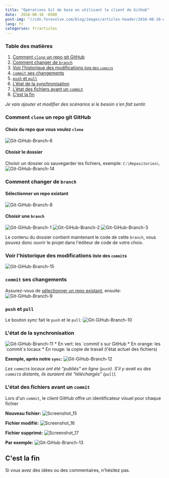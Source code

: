 ```yaml
---
title: "Opérations Git de base en utilisant le client de GitHub"
date:  2016-08-18 -0500
post-img: "//cdn.forevolve.com/blog/images/articles-header/2016-08-18-operations-git-de-base-en-utilisant-le-client-de-github.png"
lang: fr
categories: fr/articles
---
```


### Table des matières
<ol class="forevolve-toc"><li><a href="#comment-clone-un-repo-git-github" data-forevolve-level="3">Comment <code>clone</code> un repo git GitHub </a></li><li><a href="#comment-changer-de-branch" data-forevolve-level="3">Comment changer de <code>branch</code> </a></li><li><a href="#voir-lhistorique-des-modifications-liste-des-commits" data-forevolve-level="3">Voir l’historique des modifications <small>liste des <code>commit</code>s</small> </a></li><li><a href="#commit-ses-changements" data-forevolve-level="3"><code>commit</code> ses changements </a></li><li><a href="#push-et-pull" data-forevolve-level="3"><code>push</code> et <code>pull</code> </a></li><li><a href="#letat-de-la-synchronisation" data-forevolve-level="3">L’état de la synchronisation </a></li><li><a href="#letat-des-fichiers-avant-un-commit" data-forevolve-level="3">L’état des fichiers avant un <code>commit</code> </a></li><li><a href="#cest-la-fin" data-forevolve-level="2">C’est la fin </a></li></ol>

<!--more-->

*Je vais ajouter et modifier des scénarios si le besoin s'en fait sentir.*

### Comment `clone` un repo git GitHub
#### Choix du repo que vous voulez `clone`
<img src="//cdn.forevolve.com/blog/images/2016/Git-GiHub-Branch-6.png" alt="Git-GiHub-Branch-6" />

#### Choisir le dossier
Choisir un dossier où sauvegarder les fichiers, exemple: `C:\Repositories\`.
<img src="//cdn.forevolve.com/blog/images/2016/Git-GiHub-Branch-14.png" alt="Git-GiHub-Branch-14" />

### Comment changer de `branch`
#### Sélectionner un repo existant
<img src="//cdn.forevolve.com/blog/images/2016/Git-GiHub-Branch-8.png" alt="Git-GiHub-Branch-8" />

#### Choisir une `branch`
<img src="//cdn.forevolve.com/blog/images/2016/Git-GiHub-Branch-1.png" alt="Git-GiHub-Branch-1" />
<img src="//cdn.forevolve.com/blog/images/2016/Git-GiHub-Branch-2.png" alt="Git-GiHub-Branch-2" />
<img src="//cdn.forevolve.com/blog/images/2016/Git-GiHub-Branch-3.png" alt="Git-GiHub-Branch-3" />

Le contenu du dossier contient maintenant le code de cette `branch`, vous pouvez donc ouvrir le projet dans l'éditeur de code de votre choix.

### Voir l'historique des modifications <small>liste des `commit`s</small>
<img src="//cdn.forevolve.com/blog/images/2016/Git-GiHub-Branch-15.png" alt="Git-GiHub-Branch-15" />

### `commit` ses changements
Assurez-vous de [sélectionner un repo existant](#selectionner-un-repo-existant), ensuite:
<img src="//cdn.forevolve.com/blog/images/2016/Git-GiHub-Branch-9.png" alt="Git-GiHub-Branch-9" />

### `push` et `pull`
Le bouton *sync* fait le `push` et le `pull`:
<img src="//cdn.forevolve.com/blog/images/2016/Git-GiHub-Branch-10.png" alt="Git-GiHub-Branch-10" />

### L'état de la synchronisation
<img src="//cdn.forevolve.com/blog/images/2016/Git-GiHub-Branch-11.png" alt="Git-GiHub-Branch-11" />
* En vert: les `commit`s sur GitHub
* En orange: les `commit`s locaux
* En rouge: la copie de travail (l'état actuel des fichiers)

**Exemple, après notre `sync`:**
<img src="//cdn.forevolve.com/blog/images/2016/Git-GiHub-Branch-12.png" alt="Git-GiHub-Branch-12" />

*Les `commit`s locaux ont été "publiés" en ligne (`push`). S'il y avait eu des `commit`s distants, ils auraient été "téléchargés" (`pull`).* 

### L'état des fichiers avant un `commit`
Lors d'un `commit`, le client GitHub offre un identificateur visuel pour chaque fichier

**Nouveau fichier:**
<img src="//cdn.forevolve.com/blog/images/2016/Screenshot_15.png" alt="Screenshot_15" />

**Fichier modifié:**
<img src="//cdn.forevolve.com/blog/images/2016/Screenshot_16.png" alt="Screenshot_16" />

**Fichier supprimé:**
<img src="//cdn.forevolve.com/blog/images/2016/Screenshot_17.png" alt="Screenshot_17" />

**Par exemple:**
<img src="//cdn.forevolve.com/blog/images/2016/Git-GiHub-Branch-13.png" alt="Git-GiHub-Branch-13" />

## C'est la fin
Si vous avez des idées ou des commentaires, n'hésitez pas.